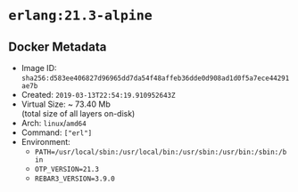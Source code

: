 # `erlang:21.3-alpine`

## Docker Metadata

- Image ID: `sha256:d583ee406827d96965dd7da54f48affeb36dde0d908ad1d0f5a7ece44291ae7b`
- Created: `2019-03-13T22:54:19.910952643Z`
- Virtual Size: ~ 73.40 Mb  
  (total size of all layers on-disk)
- Arch: `linux`/`amd64`
- Command: `["erl"]`
- Environment:
  - `PATH=/usr/local/sbin:/usr/local/bin:/usr/sbin:/usr/bin:/sbin:/bin`
  - `OTP_VERSION=21.3`
  - `REBAR3_VERSION=3.9.0`
